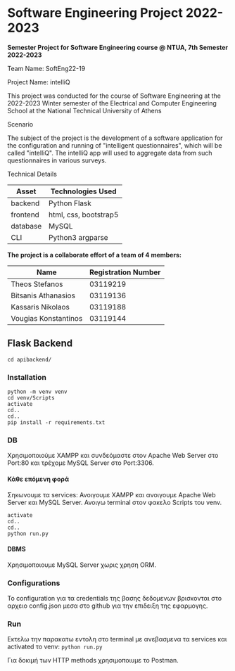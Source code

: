 # Software Engineering Project 2022-2023

**Semester Project for Software Engineering course @ NTUA, 7th Semester 2022-2023**

Team Name: SoftEng22-19

Project Name: intelliQ

This project was conducted for the course of Software Engineering at the 2022-2023 Winter semester of the Electrical and Computer Engineering School at the National Technical University of Athens


Scenario

The subject of the project is the development of a software application for the configuration and
running  of "intelligent questionnaires", which will be called "intelliQ". The intelliQ app will
used to aggregate data from such questionnaires in various surveys.


Technical Details

| Asset | Technologies Used |
| ----- | ----------- |
| backend | Python Flask |
| frontend | html, css, bootstrap5 |
| database | MySQL |
| CLI | Python3 argparse |


**The project is a collaborate effort of a team of 4 members:**


| Name | Registration Number
| ----- | -----
| Theos Stefanos | 03119219
| Bitsanis Athanasios | 03119136
| Kassaris Nikolaos | 03119188
| Vougias Konstantinos | 03119144

## Flask Backend
`cd apibackend/`
 
### Installation
 ```Σε περιβάλλον cmd
 python -m venv venv
 cd venv/Scripts
 activate
 cd..
 cd..
 pip install -r requirements.txt
 ```
 
### DB

Χρησιμοποιούμε XAMPP και συνδεόμαστε στον Apache Web Server στο Port:80 και τρέχομε MySQL Server στο Port:3306.
 
#### Κάθε επόμενη φορά
Σηκωνουμε τα services: Ανοιγουμε XAMPP και ανοιγουμε Apache Web Server και MySQL Server.
Ανοιγω terminal στον φακελο Scripts του venv. 
```
activate
cd..
cd..
python run.py
```
#### DBMS
Χρησιμοποιουμε MySQL Server χωρις χρηση ORM. 

### Configurations

To configuration για τα credentials της βασης δεδομενων βρισκονται στο αρχειο config.json μεσα στο github για την επιδειξη της εφαρμογης.

### Run
Εκτελω την παρακατω εντολη στο terminal με ανεβασμενα τα services και activated το venv: 
`python run.py`

Για δοκιμή των HTTP methods χρησιμοποιυμε το Postman.



 
 
 


